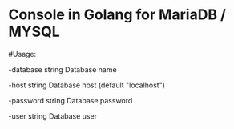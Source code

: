 # Console in Golang for MariaDB / MYSQL

#Usage:

-database string
Database name

-host string
Database host (default "localhost")

-password string
Database password

-user string
Database user
